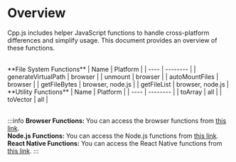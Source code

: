 # Overview
Cpp.js includes helper JavaScript functions to handle cross-platform differences and simplify usage. This document provides an overview of these functions.

<br />

<div className="flex flex-wrap gap-4">
    <div className="flex-1">
        **File System Functions**
        | Name | Platform |
        | ---- | -------- |
        | generateVirtualPath | browser |
        | unmount | browser |
        | autoMountFiles | browser |
        | getFileBytes | browser, node.js |
        | getFileList | browser, node.js |
    </div>
    <div className="flex-1">
        **Utility Functions**
        | Name | Platform |
        | ---- | -------- |
        | toArray  | all |
        | toVector | all |
    </div>
</div>

<br />

:::info
**Browser Functions:** You can access the browser functions from [this link](https://github.com/bugra9/cpp.js/blob/main/packages/cpp.js/src/assets/browser.js).  
**Node.js Functions:** You can access the Node.js functions from [this link](https://github.com/bugra9/cpp.js/blob/main/packages/cpp.js/src/assets/node.js).  
**React Native Functions:** You can access the React Native functions from [this link](https://github.com/bugra9/cpp.js/blob/main/packages/cppjs-core-embind-jsi/js/embind.js).
:::
